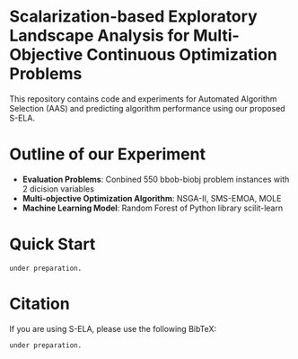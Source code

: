 # Scalarization-based Exploratory Landscape Analysis for Multi-Objective Continuous Optimization Problems
This repository contains code and experiments for Automated Algorithm Selection (AAS) and predicting algorithm performance using our proposed S-ELA.

# Outline of our Experiment
- **Evaluation Problems**: Conbined 550 bbob-biobj problem instances with 2 dicision variables
- **Multi-objective Optimization Algorithm**: NSGA-II, SMS-EMOA, MOLE
- **Machine Learning Model**: Random Forest of Python library scilit-learn
  
# Quick Start
```under preparation.```

# Citation
If you are using S-ELA, please use the following BibTeX:

```under preparation.```
